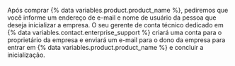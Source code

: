 Após comprar {% data variables.product.product_name %}, pediremos que você informe um endereço de e-mail e nome de usuário da pessoa que deseja inicializar a empresa. O seu gerente de conta técnico dedicado em {% data variables.contact.enterprise_support %} criará uma conta para o proprietário da empresa e enviará um e-mail para o dono da empresa para entrar em {% data variables.product.product_name %} e concluir a inicialização.
